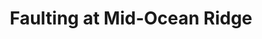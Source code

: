 ---
title: Faulting at Mid-Ocean Ridge
summary: Aims to understand how faulting styles change in time and along mid-ocean ridge axis using numerical modeling. 
tags:
- Faulting
- Mid-Ocean Ridge
- Oceanic Core Complex
date: ""

# Optional external URL for project (replaces project detail page).
external_link: ""

image:
  file: "along-axis-faulting-variation-model.PNG"
  caption: Detailed comparison of fault geometry before and after the formation of a higher angle normal fault at one end of a ridge axis. (left)The distribution of viscosity from 10$^{18}$ Pa$\cdot$s (red) to 10$^{22}$ Pa$\cdot$s (yellow) and the blue-colored isosurface for 5% second invariant of deviatoric plastic strain. The outline of the top surface and the locations of the cross-sections are also shown. (right) Drawings of interpreted fault geometry on the cross-sections at the magma-poor ("Low M") and the magma-rich ("High M") end.
  focal_point: Smart

links: ""
#- icon: twitter
#  icon_pack: fab
#  name: Follow
#  url: https://twitter.com/eunseochoi
url_code: ""
url_pdf: ""
url_slides: ""
url_video: ""

# Slides (optional).
#   Associate this project with Markdown slides.
#   Simply enter your slide deck's filename without extension.
#   E.g. `slides = "example-slides"` references `content/slides/example-slides.md`.
#   Otherwise, set `slides = ""`.
# slides: example
slides: ""
---